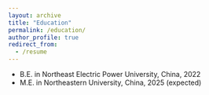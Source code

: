 ```yaml
---
layout: archive
title: "Education"
permalink: /education/
author_profile: true
redirect_from:
  - /resume
---
```


* B.E. in Northeast Electric Power University, China, 2022
* M.E. in Northeastern University, China, 2025 (expected)
